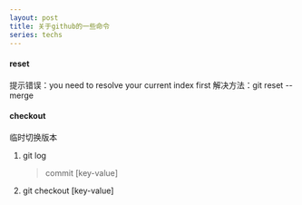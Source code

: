 ```yaml
---
layout: post
title: 关于github的一些命令
series: techs
---
```


#### reset

提示错误：you need to resolve your current index first
解决方法：git reset --merge

#### checkout

临时切换版本

1. git log
    > commit [key-value]
2. git checkout [key-value]
